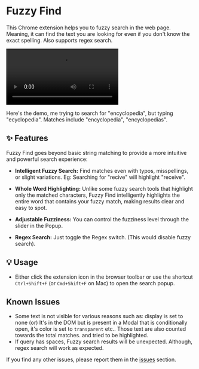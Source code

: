 # Fuzzy Find

This Chrome extension helps you to fuzzy search in the web page. Meaning, it can find the text you are looking for even if you don't know the exact spelling. Also supports regex search.

![Demo](./demo.mp4)

Here's the demo, me trying to search for "encyclopedia", but typing "ecyclopedia". Matches include "encyclopedia", "encyclopedias".

## ✨ Features

Fuzzy Find goes beyond basic string matching to provide a more intuitive and powerful search experience:

- **Intelligent Fuzzy Search:** Find matches even with typos, misspellings, or slight variations. Eg: Searching for "recive" will highlight "receive".

- **Whole Word Highlighting:** Unlike some fuzzy search tools that highlight only the matched characters, Fuzzy Find intelligently highlights the entire word that contains your fuzzy match, making results clear and easy to spot.

- **Adjustable Fuzziness:** You can control the fuzziness level through the slider in the Popup.

- **Regex Search:** Just toggle the Regex switch. (This would disable fuzzy search).

## 💡 Usage

- Either click the extension icon in the browser toolbar or use the shortcut `Ctrl+Shift+F` (or `Cmd+Shift+F` on Mac) to open the search popup.

## Known Issues

- Some text is not visible for various reasons such as: display is set to none (or) It's in the DOM but is present in a Modal that is conditionally open, it's color is set to `transparent` etc.. Those text are also counted towards the total matches. and tried to be highlighted.
- If query has spaces, Fuzzy search results will be unexpected. Although, regex search will work as expected.

If you find any other issues, please report them in the [issues](https://github.com/CITIZENDOT/fuzzy-find/issues) section.
